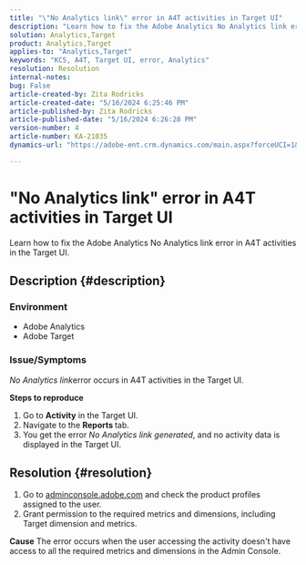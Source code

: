 ```yaml
---
title: "\"No Analytics link\" error in A4T activities in Target UI"
description: "Learn how to fix the Adobe Analytics No Analytics link error in A4T activities in the Target UI"
solution: Analytics,Target
product: Analytics,Target
applies-to: "Analytics,Target"
keywords: "KCS, A4T, Target UI, error, Analytics"
resolution: Resolution
internal-notes: 
bug: False
article-created-by: Zita Rodricks
article-created-date: "5/16/2024 6:25:46 PM"
article-published-by: Zita Rodricks
article-published-date: "5/16/2024 6:26:28 PM"
version-number: 4
article-number: KA-21035
dynamics-url: "https://adobe-ent.crm.dynamics.com/main.aspx?forceUCI=1&pagetype=entityrecord&etn=knowledgearticle&id=ed3366b3-b113-ef11-9f89-6045bd0298d4"

---
```

# "No Analytics link" error in A4T activities in Target UI


Learn how to fix the Adobe Analytics No Analytics link error in A4T activities in the Target UI.

## Description {#description}


### <b>Environment</b>

- Adobe Analytics
- Adobe Target




### <b>Issue/Symptoms</b>

*No Analytics link*error occurs in A4T activities in the Target UI.



<b>Steps to reproduce</b>

1. Go to <b>Activity</b> in the Target UI.
2. Navigate to the <b>Reports </b>tab.
3. You get the error *No Analytics link generated*, and no activity data is displayed in the Target UI.



## Resolution {#resolution}


1. Go to [adminconsole.adobe.com](https://adminconsole.adobe.com/) and check the product profiles assigned to the user.
2. Grant permission to the required metrics and dimensions, including Target dimension and metrics.



<b>Cause</b>
The error occurs when the user accessing the activity doesn't have access to all the required metrics and dimensions in the Admin Console.
